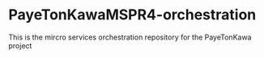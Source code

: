 # PayeTonKawaMSPR4-orchestration
This is the mircro services orchestration repository for the PayeTonKawa project
